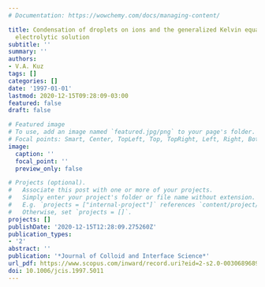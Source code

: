 ```yaml
---
# Documentation: https://wowchemy.com/docs/managing-content/

title: Condensation of droplets on ions and the generalized Kelvin equation for an
  electrolytic solution
subtitle: ''
summary: ''
authors:
- V.A. Kuz
tags: []
categories: []
date: '1997-01-01'
lastmod: 2020-12-15T09:28:09-03:00
featured: false
draft: false

# Featured image
# To use, add an image named `featured.jpg/png` to your page's folder.
# Focal points: Smart, Center, TopLeft, Top, TopRight, Left, Right, BottomLeft, Bottom, BottomRight.
image:
  caption: ''
  focal_point: ''
  preview_only: false

# Projects (optional).
#   Associate this post with one or more of your projects.
#   Simply enter your project's folder or file name without extension.
#   E.g. `projects = ["internal-project"]` references `content/project/deep-learning/index.md`.
#   Otherwise, set `projects = []`.
projects: []
publishDate: '2020-12-15T12:28:09.275260Z'
publication_types:
- '2'
abstract: ''
publication: '*Journal of Colloid and Interface Science*'
url_pdf: https://www.scopus.com/inward/record.uri?eid=2-s2.0-0030689689&doi=10.1006%2fjcis.1997.5011&partnerID=40&md5=8c1c6343a7a3e7620372a8f0b8b220d0
doi: 10.1006/jcis.1997.5011
---
```

